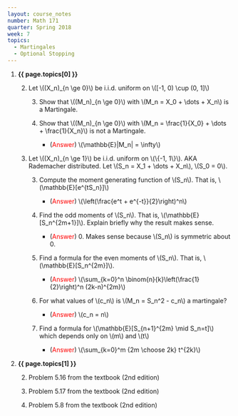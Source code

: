 ```yaml
---
layout: course_notes
number: Math 171
quarter: Spring 2018
week: 7
topics:
  - Martingales
  - Optional Stopping
---
```


1. **{{ page.topics[0] }}**

    2. Let \\((X\_n)\_{n \ge 0}\\) be i.i.d. uniform on \\([-1, 0) \cup (0, 1]\\)

        3. Show that \\((M\_n)\_{n \ge 0}\\) with \\(M\_n = X\_0 + \dots + X\_n\\) is a Martingale.

        3. Show that \\((M\_n)\_{n \ge 0}\\) with \\(M\_n = \frac{1}{X\_0} + \dots + \frac{1}{X\_n}\\) is not a Martingale.

            * (<font color="red">Answer</font>) \\(\mathbb{E}\|M\_n\| = \infty\\)

    2. Let \\((X\_n)\_{n \ge 1}\\) be i.i.d. uniform on \\(\\{-1, 1\\}\\). AKA Rademacher distributed. Let \\(S\_n = X\_1 + \dots + X\_n\\), \\(S_0 = 0\\).

        3. Compute the moment generating function of \\(S\_n\\). That is, \\(\mathbb{E}[e^{tS\_n}]\\)

            * (<font color="red">Answer</font>) \\(\left(\frac{e^t + e^{-t}}{2}\right)^n\\)

        3. Find the odd moments of \\(S\_n\\). That is, \\(\mathbb{E}[S\_n^{2m+1}]\\). Explain briefly why the result makes sense.

            * (<font color="red">Answer</font>) 0. Makes sense because \\(S_n\\) is symmetric about 0.

        3. Find a formula for the even moments of \\(S\_n\\). That is, \\(\mathbb{E}[S\_n^{2m}]\\).

            * (<font color="red">Answer</font>) \\(\sum\_{k=0}^n \binom{n}{k}\left(\frac{1}{2}\right)^n (2k-n)^{2m}\\)

        3. For what values of \\(c\_n\\) is \\(M\_n = S\_n^2 - c\_n\\) a martingale?

            * (<font color="red">Answer</font>) \\(c_n = n\\)

        3. Find a formula for \\(\mathbb{E}[S\_{n+1}^{2m} \mid S\_n=t]\\) which depends only on \\(m\\) and \\(t\\)

            * (<font color="red">Answer</font>) \\(\sum\_{k=0}^m {2m \choose 2k} t^{2k}\\)

1. **{{ page.topics[1] }}**

    2. Problem 5.16 from the textbook (2nd edition) 

    2. Problem 5.17 from the textbook (2nd edition) 

    2. Problem 5.8 from the textbook (2nd edition) 
